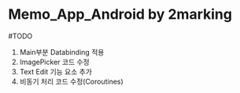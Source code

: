 # Memo_App_Android by 2marking

#TODO
1. Main부분 Databinding 적용
2. ImagePicker 코드 수정
3. Text Edit 기능 요소 추가
4. 비동기 처리 코드 수정(Coroutines)
